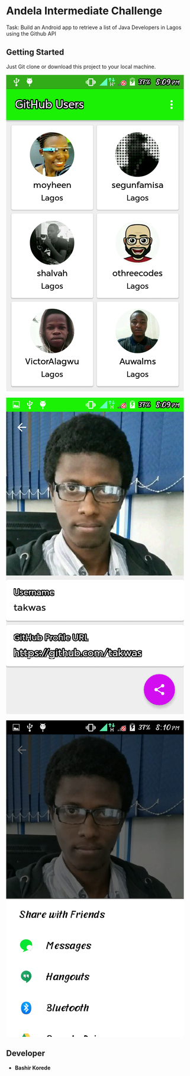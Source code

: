 # Andela Intermediate Challenge

Task: Build an Android app to retrieve a list of Java Developers in Lagos using the Github API 


## Getting Started

Just Git clone or download this project to your local machine.

![Screenshot](screenshot/userlist.png)

![Screenshot](screenshot/userprofile.png)

![Screenshot](screenshot/shareprofile.png)

## Developer

* **Bashir Korede**


